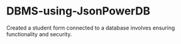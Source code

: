 # DBMS-using-JsonPowerDB
Created a student form connected to a database involves ensuring functionality and security.
